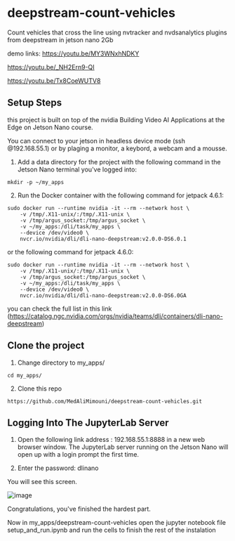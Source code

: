 # deepstream-count-vehicles
Count vehicles that cross the line using nvtracker and nvdsanalytics plugins from deepstream in jetson nano 2Gb


demo links: 
https://youtu.be/MY3WNxhNDKY

https://youtu.be/_NH2Ern9-QI

https://youtu.be/Tx8CoeWUTV8

## Setup Steps

this project is built on top of the nvidia Building Video AI Applications at the Edge on Jetson Nano course.

You can connect to your jetson in headless device mode (ssh <username>@192.168.55.1) or by plaging a monitor, a keybord, a webcam and a mousse.

1) Add a data directory for the project with the following command in the Jetson Nano terminal you've logged into:
```
mkdir -p ~/my_apps
```
2) Run the Docker container with the following command for jetpack 4.6.1:
```
sudo docker run --runtime nvidia -it --rm --network host \
    -v /tmp/.X11-unix/:/tmp/.X11-unix \
    -v /tmp/argus_socket:/tmp/argus_socket \
    -v ~/my_apps:/dli/task/my_apps \
    --device /dev/video0 \
    nvcr.io/nvidia/dli/dli-nano-deepstream:v2.0.0-DS6.0.1 
```
or the following command for jetpack 4.6.0:
```
sudo docker run --runtime nvidia -it --rm --network host \
    -v /tmp/.X11-unix/:/tmp/.X11-unix \
    -v /tmp/argus_socket:/tmp/argus_socket \
    -v ~/my_apps:/dli/task/my_apps \
    --device /dev/video0 \
    nvcr.io/nvidia/dli/dli-nano-deepstream:v2.0.0-DS6.0GA
```
you can check the full list in this link (https://catalog.ngc.nvidia.com/orgs/nvidia/teams/dli/containers/dli-nano-deepstream)

## Clone the project

1) Change directory to my_apps/
```
cd my_apps/
```
2) Clone this repo
```
https://github.com/MedAliMimouni/deepstream-count-vehicles.git
```

## Logging Into The JupyterLab Server

1) Open the following link address : 192.168.55.1:8888 in a new web browser window.
The JupyterLab server running on the Jetson Nano will open up with a login prompt the first time.

2) Enter the password: dlinano

You will see this screen.


![image](https://user-images.githubusercontent.com/9286366/198899346-8b4bdc7a-a4f2-4d76-899e-df087a59c10f.png)

Congratulations, you've finished the hardest part.


Now in my_apps/deepstream-count-vehicles open the jupyter notebook file setup_and_run.ipynb and run the cells to finish the rest of the instalation
